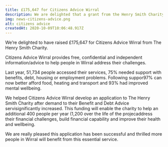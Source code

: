 ```yaml
---
title: £175,647 for Citizens Advice Wirral
description: We are delighted that a grant from the Henry Smith Charity will support an extra 1,200 people over three years in Wirral to receive specialist debt and benefits advice.
img: news-citizens-advice.png
alt: citizens advice
createdAt: 2020-10-09T10:06:48.917Z
---
```


<p class="text-lg font-medium">We’re delighted to have raised £175,647 for Citizens Advice Wirral from The Henry Smith Charity.</p>

Citizens Advice Wirral provides free, confidential and independent information/advice to help people in Wirral address their challenges.

Last year, 51,734 people accessed their services, 75% needed support with benefits, debt, housing or employment problems. Following suppor97% can now better afford food, heating and transport and 93% had improved mental wellbeing.

We helped Citizens Advice Wirral develop an application to The Henry Smith Charity after demand to their Benefit and Debt Advice servisignificantly increased. This funding will enable the charity to help an additional 400 people per year (1,200 over the life of the projecaddress their financial challenges, build financial capability and improve their health and wellbeing.

We are really pleased this application has been successful and thrilled more people in Wirral will benefit from this essential service.
